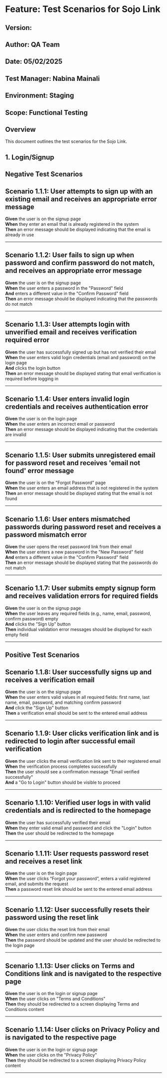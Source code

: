 # Feature: Test Scenarios for Sojo Link

## Version:
## Author: QA Team
## Date: 05/02/2025
## Test Manager: Nabina Mainali
## Environment: Staging
## Scope: Functional Testing

## Overview  
This document outlines the test scenarios for the Sojo Link.  

## 1. Login/Signup

## Negative Test Scenarios

## **Scenario 1.1.1: User attempts to sign up with an existing email and receives an appropriate error message**
**Given** the user is on the signup page  
**When** they enter an email that is already registered in the system  
**Then** an error message should be displayed indicating that the email is already in use

---

## **Scenario 1.1.2: User fails to sign up when password and confirm password do not match, and receives an appropriate error message**
**Given** the user is on the signup page  
**When** the user enters a password in the "Password" field  
**And** enters a different value in the "Confirm Password" field  
**Then** an error message should be displayed indicating that the passwords do not match

---

## **Scenario 1.1.3: User attempts login with unverified email and receives verification required error**
**Given** the user has successfully signed up but has not verified their email  
**When** the user enters valid login credentials (email and password) on the login page  
**And** clicks the login button  
**Then** an error message should be displayed stating that email verification is required before logging in

---

## **Scenario 1.1.4: User enters invalid login credentials and receives authentication error**
**Given** the user is on the login page  
**When** the user enters an incorrect email or password  
**Then** an error message should be displayed indicating that the credentials are invalid

---

## **Scenario 1.1.5: User submits unregistered email for password reset and receives 'email not found' error message**
**Given** the user is on the "Forgot Password" page  
**When** the user enters an email address that is not registered in the system  
**Then** an error message should be displayed stating that the email is not found

---

## **Scenario 1.1.6: User enters mismatched passwords during password reset and receives a password mismatch error**
**Given** the user opens the reset password link from their email  
**When** the user enters a new password in the "New Password" field  
**And** enters a different value in the "Confirm Password" field  
**Then** an error message should be displayed stating that the passwords do not match

---

## **Scenario 1.1.7: User submits empty signup form and receives validation errors for required fields**
**Given** the user is on the signup page  
**When** the user leaves any required fields (e.g., name, email, password, confirm password) empty  
**And** clicks the "Sign Up" button  
**Then** individual validation error messages should be displayed for each empty field

---

## Positive Test Scenarios

## **Scenario 1.1.8: User successfully signs up and receives a verification email**
**Given** the user is on the signup page  
**When** the user enters valid values in all required fields: first name, last name, email, password, and matching confirm password  
**And** click the "Sign Up" button  
**Then** a verification email should be sent to the entered email address

---

## **Scenario 1.1.9: User clicks verification link and is redirected to login after successful email verification**
**Given** the user clicks the email verification link sent to their registered email  
**When** the verification process completes successfully  
**Then** the user should see a confirmation message "Email verified successfully"  
**And** a "Go to Login" button should be visible to proceed

---

## **Scenario 1.1.10: Verified user logs in with valid credentials and is redirected to the homepage**
**Given** the user has successfully verified their email  
**When** they enter valid email and password and click the "Login" button  
**Then** the user should be redirected to the homepage

---

## **Scenario 1.1.11: User requests password reset and receives a reset link**
**Given** the user is on the login page  
**When** the user clicks “Forgot your password”, enters a valid registered email, and submits the request  
**Then** a password reset link should be sent to the entered email address

---

## **Scenario 1.1.12: User successfully resets their password using the reset link**
**Given** the user clicks the reset link from their email  
**When** the user enters and confirm new password  
**Then** the password should be updated and the user should be redirected to the login page

---

## **Scenario 1.1.13: User clicks on Terms and Conditions link and is navigated to the respective page**
**Given** the user is on the login or signup page  
**When** the user clicks on "Terms and Conditions"  
**Then** they should be redirected to a screen displaying Terms and Conditions content

---

## **Scenario 1.1.14: User clicks on Privacy Policy and is navigated to the respective page**
**Given** the user is on the login or signup page  
**When** the user clicks on the "Privacy Policy"  
**Then** they should be redirected to a screen displaying Privacy Policy content

---